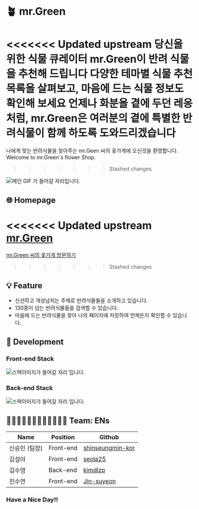 # 🪴 mr.Green
<<<<<<< Updated upstream
당신을 위한 식물 큐레이터 mr.Green이 반려 식물을 추천해 드립니다
다양한 테마별 식물 추천 목록을 살펴보고, 마음에 드는 식물 정보도 확인해 보세요
언제나 화분을 곁에 두던 레옹처럼, mr.Green은 여러분의 곁에 특별한 반려식물이 함께 하도록 도와드리겠습니다
=======
나에게 맞는 반려식물을 찾아주는 mr.Geen 씨의 꽃가게에 오신것을 환영합니다.
Welcome to mr.Green`s flower Shop.
>>>>>>> Stashed changes

![메인 GIF 가 들어갈 자리입니다.]()

## 🌐 Homepage
<<<<<<< Updated upstream
[mr.Green](http://mrgreen-s3.s3-website.ap-northeast-2.amazonaws.com/)
=======
[mr.Green 씨의 꽃가게 방문하기]()
>>>>>>> Stashed changes

## 💡 Feature
- 신선하고 개성넘치는 주제로 반려식물들을 소개하고 있습니다.
- 130종이 넘는 반려식물들을 검색할 수 있습니다.
- 마음에 드는 반려식물을 찾아 나의 페이지에 저장하여 언제든지 확인할 수 있습니다.

## 🧰 Development
### Front-end Stack
![스택이미지가 들어갈 자리 입니다.]()

### Back-end Stack
![스택이미지가 들어갈 자리 입니다.]()

## 🧑🏻‍💻👩🏻‍💻🧑🏻‍💻👩🏻‍💻 Team: ENs

| Name | Position | Github |
| ------ | ------ |----|
| 신승민 (팀장) | Front-end |[shinseungmin-kor](https://github.com/shinseungmin-kor)|
| 김설아 | Front-end |[seola25](https://github.com/seola25)|
| 김수영 | Back-end |[kimdlzp](https://github.com/kimdlzp)|
| 진수연 | Front-end |[Jin-suyeon](https://github.com/Jin-suyeon)|



### Have a Nice Day!!